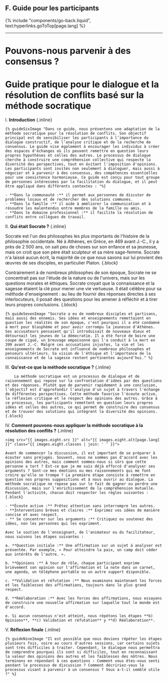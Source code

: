 ## F. Guide pour les participants
{% include "components/go-back.liquid", text:hyperlinks.goToTop[page.lang] %}

<hr class="solid">

# Pouvons-nous parvenir à des consensus ?
# Guide pratique pour le dialogue et la résolution de conflits basé sur la méthode socratique

I.  **Introduction** {.inline}

    {% guideSixImage "Dans ce guide, nous présentons une adaptation de la méthode socratique pour la résolution de conflits. Son objectif principal est de sensibiliser les participants à l’importance du dialogue constructif, de l’analyse critique et de la recherche de consensus. Le guide vise également à encourager les individus à créer des espaces d'échanges où ils peuvent remettre en question leurs propres hypothèses et celles des autres. Le processus de dialogue cherche à construire une compréhension collective qui respecte la diversité des perspectives, tout en évitant l'imposition d'opinions. Les participants sont invités non seulement à dialoguer, mais aussi à négocier et à parvenir à des consensus, des compétences essentielles pour une coexistence harmonieuse. Ce guide est conçu pour tout groupe de personnes intéressées par la facilitation du dialogue, et il peut être appliqué dans différents contextes : "%}
    
    - **Dans la communauté :** il permet aux personnes de discuter de problèmes locaux et de rechercher des solutions communes.
    - **Dans la famille :** il aide à améliorer la communication et à résoudre les malentendus entre membres de la famille ou amis.
    - **Dans le domaine professionnel :** il facilite la résolution de conflits entre collègues de travail.

II. **Qui était Socrate ?** {.inline}

   Socrate est l'un des philosophes les plus importants de l'histoire de la philosophie occidentale. Né à Athènes, en Grèce, en 469 avant J.-C., il y a près de 2 500 ans, on sait peu de choses sur son enfance et sa jeunesse, mais on croit que son père était sculpteur et sa mère sage-femme. Socrate n'a laissé aucun écrit, la majorité de ce que nous savons sur lui provient des œuvres de ses disciples, en particulier Platon. {.block} 

   Contrairement à de nombreux philosophes de son époque, Socrate ne se concentrait pas sur l'étude de la nature ou de l'univers, mais sur les questions morales et éthiques. Socrate croyait que la connaissance et la sagesse étaient la clé pour mener une vie vertueuse. Il était célèbre pour sa méthode d'enseignement : au lieu de fournir des réponses directes à ses interlocuteurs, il posait des questions pour les amener à réfléchir et à tirer leurs propres conclusions. {.block}

    {% guideSevenImage "Socrate a eu de nombreux disciples et partisans, mais aussi des ennemis. Ses idées et enseignements remettaient en question les réalités de son époque, c'est pourquoi il a été condamné à mort pour blasphème et pour avoir corrompu la jeunesse d'Athènes. Ses accusateurs pensaient qu'il introduisait de nouveaux dieux et détournait les jeunes de la démocratie. Il a été forcé de boire une coupe de ciguë, un breuvage empoisonné qui l'a conduit à la mort en 399 avant J.-C. Malgré ces accusations injustes, la vie et les enseignements de Socrate ont influencé de nombreux philosophes et penseurs ultérieurs. Sa vision de l'éthique et l'importance de la connaissance et de la sagesse restent pertinentes aujourd'hui." %}

III.    **Qu'est-ce que la méthode socratique ?** {.inline}

        La méthode socratique est un processus de dialogue et de raisonnement qui repose sur la confrontation d'idées par des questions et des réponses. Plutôt que de parvenir rapidement à une conclusion, l'objectif est d'approfondir l'analyse d'un sujet à travers l'échange de différentes perspectives. Cette méthode favorise l'écoute active, la réflexion critique et le respect des opinions des autres. Grâce à ce processus, les participants remettent en question leurs propres idées et celles des autres, ce qui permet de construire des consensus et de trouver des solutions qui intègrent la diversité des opinions. {.block}

IV. **Comment pouvons-nous appliquer la méthode socratique à la résolution des conflits ?** {.inline}
    
    <img src="{{ images.eight.src }}" alt="{{ images.eight.alt[page.lang] }}" class="{{ images.eight.classes | join: ' ' }}">

    Avant de commencer la discussion, il est important de se préparer à écouter sans préjugés. Souvent, nous ne sommes pas d'accord avec les opinions des autres, mais comment sommes-nous si sûrs que cette personne a tort ? Est-ce que je me suis déjà efforcé d'analyser ses arguments ? Sont-ce mes émotions ou mes raisonnements qui me font croire qu'elle se trompe ? La première étape consiste à remettre en question nos propres suppositions et à nous ouvrir au dialogue. La méthode socratique ne repose pas sur le fait de gagner ou perdre une discussion, mais sur l'enrichissement de la compréhension mutuelle. Pendant l'activité, chacun doit respecter les règles suivantes : {.block}

    - **Écoute active :** Prêtez attention sans interrompre les autres.
    - **Interventions brèves et claires :** Exprimez vos idées de manière concise et avec respect.
    - ** Se concentrer sur les arguments :** Critiquez ou soutenez des idées, non les personnes qui les expriment.

    Avec le soutien de l'enseignant, de l'animateur ou du facilitateur, nous suivons les étapes suivantes :

    a. **Question initiale :** Une affirmation sur un sujet à analyser est présentée. Par exemple, « Pour atteindre la paix, un camp doit céder aux intérêts de l'autre. ».

    b. **Opinions :** À tour de rôle, chaque participant exprime brièvement son opinion sur l'affirmation et la note dans un carnet, une agenda, un téléphone portable ou un autre support disponible.

    c. **Validation et réfutation :** Nous examinons maintenant les forces et les faiblesses des affirmations, toujours dans le plus grand respect.

    d. **Réélaboration :** Avec les forces des affirmations, nous essayons de construire une nouvelle affirmation sur laquelle tout le monde est d'accord.

    e. Si aucun consensus n'est atteint, nous répétons les étapes **b) Opinions**, **c) Validation et réfutation** y **d) Réélaboration**.


V.  **Réflexion finale** {.inline}

    {% guideNineImage "Il est possible que nous devions répéter les étapes plusieurs fois, voire au cours d'autres sessions, car certains sujets sont très difficiles à traiter. Cependant, le dialogue nous permettra de comprendre pourquoi ils sont si difficiles, tout en reconnaissant la valeur des opinions des autres et les faiblesses des nôtres. Nous terminons en répondant à ces questions : Comment vous êtes-vous senti pendant le processus de discussion ? Comment décririez-vous le processus visant à parvenir à un consensus ? Vous a-t-il semblé utile ?" %}
    
